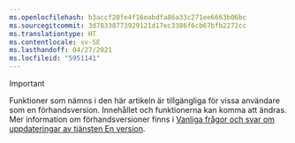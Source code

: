 ```yaml
---
ms.openlocfilehash: b3accf20fe4f16eabdfa86a33c271ee6663b06bc
ms.sourcegitcommit: 3d78338773929121d17ec3386f6cb67bfb2272cc
ms.translationtype: HT
ms.contentlocale: sv-SE
ms.lasthandoff: 04/27/2021
ms.locfileid: "5951141"
---
```

> [!IMPORTANT]
> Funktioner som nämns i den här artikeln är tillgängliga för vissa användare som en förhandsversion. Innehållet och funktionerna kan komma att ändras. Mer information om förhandsversioner finns i [Vanliga frågor och svar om uppdateringar av tjänsten En version](/dynamics365/unified-operations/fin-and-ops/get-started/one-version).